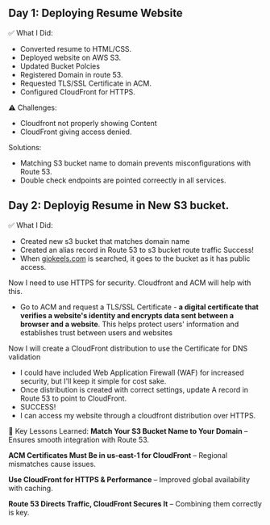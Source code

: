 ## Day 1: Deploying Resume Website

✅ What I Did:

- Converted resume to HTML/CSS.
- Deployed website on AWS S3.
- Updated Bucket Polcies
- Registered Domain in route 53.
- Requested TLS/SSL Certificate in ACM.
- Configured CloudFront for HTTPS.

⚠️ Challenges:

- Cloudfront not properly showing Content
- CloudFront giving access denied.

Solutions:

- Matching S3 bucket name to domain prevents misconfigurations with Route 53.
- Double check endpoints are pointed correectly in all services.

## Day 2: Deployig Resume in New S3 bucket.

✅ What I Did:

- Created new s3 bucket that matches domain name
- Created an alias record in Route 53 to s3 bucket route traffic
  Success!
- When [giokeels.com](http://giokeels.com) is searched, it goes to the bucket as it has public access.

Now I need to use HTTPS for security. Cloudfront and ACM will help with this.

- Go to ACM and request a TLS/SSL Certificate - **a digital certificate that verifies a website's identity and encrypts data sent between a browser and a website**. This helps protect users' information and establishes trust between users and websites

Now I will create a CloudFront distribution to use the Certificate for DNS validation

- I could have included Web Application Firewall (WAF) for increased security, but I'll keep it simple for cost sake.
- Once distribution is created with correct settings, update A record in Route 53 to point to CloudFront.
- SUCCESS!
- I can access my website through a cloudfront distribution over HTTPS.

📌 Key Lessons Learned:
**Match Your S3 Bucket Name to Your Domain** – Ensures smooth integration with Route 53.

**ACM Certificates Must Be in us-east-1 for CloudFront** – Regional mismatches cause issues.

**Use CloudFront for HTTPS & Performance** – Improved global availability with caching.

**Route 53 Directs Traffic, CloudFront Secures It** – Combining them correctly is key.
